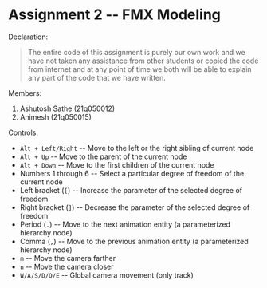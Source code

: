 # Assignment 2 -- FMX Modeling

Declaration:

> The entire code of this assignment is purely our own work and we have not taken any assistance from other students or copied the code from internet and at any point of time we both will be able to explain any part of the code that we have written.

Members:

1. Ashutosh Sathe (21q050012)
2. Animesh (21q050015)

Controls:

* `Alt + Left/Right` -- Move to the left or the right sibling of current node
* `Alt + Up` -- Move to the parent of the current node
* `Alt + Down` -- Move to the first children of the current node
* Numbers 1 through 6 -- Select a particular degree of freedom of the current node
* Left bracket (`[`) -- Increase the parameter of the selected degree of freedom
* Right bracket (`]`) -- Decrease the parameter of the selected degree of freedom
* Period (`.`) -- Move to the next animation entity (a parameterized hierarchy node)
* Comma (`,`) -- Move to the previous animation entity (a parameterized hierarchy node)
* `m` -- Move the camera farther
* `n` -- Move the camera closer
* `W/A/S/D/Q/E` -- Global camera movement (only track)

